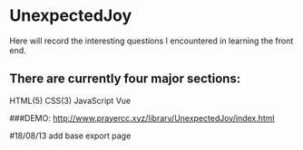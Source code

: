 # UnexpectedJoy

Here will record the interesting questions I encountered in learning the front end.

## There are currently four major sections:
HTML(5)
CSS(3)
JavaScript
Vue

###DEMO:  http://www.prayercc.xyz/library/UnexpectedJoy/index.html


#18/08/13    add base export page
